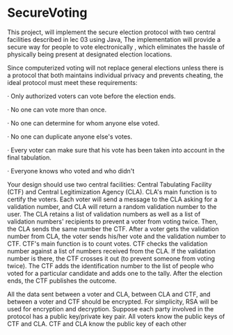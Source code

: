 # SecureVoting
This project,  will implement  the secure election protocol with two central facilities described in lec 03 using Java, The implementation will provide a secure way for people to vote electronically , which eliminates the hassle of physically being present at designated election locations.

Since computerized voting will not replace general elections unless there is a protocol that both maintains individual privacy and prevents cheating, the ideal protocol must meet these requirements:

·         Only authorized voters can vote before the election ends.

·         No one can vote more than once.

·         No one can determine for whom anyone else voted.

·         No one can duplicate anyone else's votes.

·         Every voter can make sure that his vote has been taken into account in the final tabulation.

·         Everyone knows who voted and who didn't

Your design should use two central facilities: Central Tabulating Facility (CTF) and Central Legitimization Agency (CLA). CLA's main function is to certify the voters. Each voter will send a message to the CLA asking for a validation number, and CLA will return a random validation number to the user. The CLA retains a list of validation numbers as well as a list of validation numbers' recipients to prevent a voter from voting twice. Then, the CLA sends the same number the CTF. After a voter gets the validation number from CLA, the voter sends his/her vote and the validation number to CTF.  CTF's main function is to count votes.  CTF checks the validation number against a list of numbers received from the CLA. If the validation number is there, the CTF crosses it out (to prevent someone from voting twice). The CTF adds the identification number to the list of people who voted for a particular candidate and adds one to the tally. After the election ends, the CTF publishes the outcome.

 

All the data sent between a voter and CLA, between CLA and CTF, and between a voter and CTF should be encrypted. For simplicity, RSA will be used for encryption and decryption. Suppose each party involved in the protocol has a public key/private key pair. All voters know the public keys of CTF and CLA. CTF and CLA know the public key of each other
